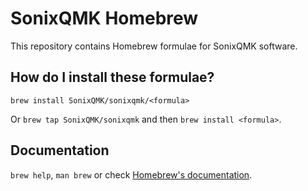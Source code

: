 # SonixQMK Homebrew

This repository contains Homebrew formulae for SonixQMK software.

## How do I install these formulae?

`brew install SonixQMK/sonixqmk/<formula>`

Or `brew tap SonixQMK/sonixqmk` and then `brew install <formula>`.

## Documentation

`brew help`, `man brew` or check [Homebrew's documentation](https://docs.brew.sh).
